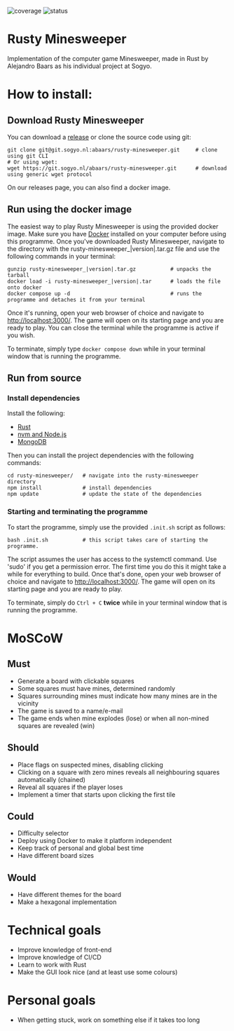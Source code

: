 ![coverage](https://git.sogyo.nl/abaars/rusty-minesweeper/badges/main/coverage.svg?job=unit-tests) ![status](https://git.sogyo.nl/abaars/rusty-minesweeper/badges/main/pipeline.svg?ignore_skipped=true)

# Rusty Minesweeper
Implementation of the computer game Minesweeper, made in Rust by Alejandro Baars as his individual project at Sogyo.


# How to install:
## Download Rusty Minesweeper
You can download a [release](https://git.sogyo.nl/abaars/rusty-minesweeper/-/releases/permalink/latest) or clone the source code using git:

```
git clone git@git.sogyo.nl:abaars/rusty-minesweeper.git     # clone using git CLI
# Or using wget:
wget https://git.sogyo.nl/abaars/rusty-minesweeper.git      # download using generic wget protocol
```

On our releases page, you can also find a docker image.

## Run using the docker image

The easiest way to play Rusty Minesweeper is using the provided docker image. Make sure you have [Docker](https://docs.docker.com/engine/install/) installed on your computer before using this programme. Once you've downloaded Rusty Minesweeper, navigate to the directory with the rusty-minesweeper_|version|.tar.gz file and use the following commands in your terminal:

```
gunzip rusty-minesweeper_|version|.tar.gz           # unpacks the tarball
docker load -i rusty-minesweeper_|version|.tar      # loads the file onto docker
docker compose up -d                                # runs the programme and detaches it from your terminal
```

Once it's running, open your web browser of choice and navigate to <http://localhost:3000/>. The game will open on its starting page and you are ready to play. You can close the terminal while the programme is active if you wish.

To terminate, simply type `docker compose down` while in your terminal window that is running the programme.

## Run from source

### Install dependencies

Install the following:
* [Rust](https://www.rust-lang.org/tools/install)
* [nvm and Node.js](https://nodejs.org/en/download)
* [MongoDB](https://www.mongodb.com/docs/manual/administration/install-community/)

Then you can install the project dependencies with the following commands:

```
cd rusty-minesweeper/   # navigate into the rusty-minesweeper directory
npm install             # install dependencies
npm update              # update the state of the dependencies
```

### Starting and terminating the programme

To start the programme, simply use the provided `.init.sh` script as follows:
```
bash .init.sh           # this script takes care of starting the programme.
```

The script assumes the user has access to the systemctl command. Use 'sudo' if you get a permission error. The first time you do this it might take a while for everything to build. Once that's done, open your web browser of choice and navigate to <http://localhost:3000/>. The game will open on its starting page and you are ready to play.

To terminate, simply do `Ctrl + C` __twice__ while in your terminal window that is running the programme.

# MoSCoW
## Must
* Generate a board with clickable squares
* Some squares must have mines, determined randomly
* Squares surrounding mines must indicate how many mines are in the vicinity
* The game is saved to a name/e-mail
* The game ends when mine explodes (lose) or when all non-mined squares are revealed (win)

## Should
* Place flags on suspected mines, disabling clicking
* Clicking on a square with zero mines reveals all neighbouring squares automatically (chained)
* Reveal all squares if the player loses
* Implement a timer that starts upon clicking the first tile

## Could
* Difficulty selector
* Deploy using Docker to make it platform independent
* Keep track of personal and global best time
* Have different board sizes


## Would
* Have different themes for the board
* Make a hexagonal implementation


# Technical goals
* Improve knowledge of front-end
* Improve knowledge of CI/CD
* Learn to work with Rust
* Make the GUI look nice (and at least use some colours)


# Personal goals
* When getting stuck, work on something else if it takes too long
